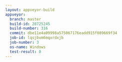 ```yaml
---
layout: appveyor-build
appveyor:
  branch: master
  build-id: 28725245
  build-number: 316
  commit: dbe11e4a09998a575067176eadd915f089669f34
  job-id: lqsjbvm6mqxrdxjb
  job-number: 3
  os-name: Windows
  test-result: 0
---
```


